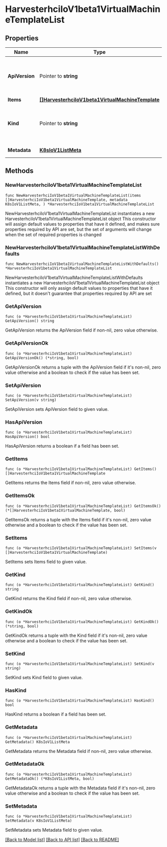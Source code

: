 # HarvesterhciIoV1beta1VirtualMachineTemplateList

## Properties

Name | Type | Description | Notes
------------ | ------------- | ------------- | -------------
**ApiVersion** | Pointer to **string** | APIVersion defines the versioned schema of this representation of an object. Servers should convert recognized schemas to the latest internal value, and may reject unrecognized values. More info: https://git.k8s.io/community/contributors/devel/sig-architecture/api-conventions.md#resources | [optional] 
**Items** | [**[]HarvesterhciIoV1beta1VirtualMachineTemplate**](HarvesterhciIoV1beta1VirtualMachineTemplate.md) |  | 
**Kind** | Pointer to **string** | Kind is a string value representing the REST resource this object represents. Servers may infer this from the endpoint the client submits requests to. Cannot be updated. In CamelCase. More info: https://git.k8s.io/community/contributors/devel/sig-architecture/api-conventions.md#types-kinds | [optional] 
**Metadata** | [**K8sIoV1ListMeta**](K8sIoV1ListMeta.md) |  | [default to {}]

## Methods

### NewHarvesterhciIoV1beta1VirtualMachineTemplateList

`func NewHarvesterhciIoV1beta1VirtualMachineTemplateList(items []HarvesterhciIoV1beta1VirtualMachineTemplate, metadata K8sIoV1ListMeta, ) *HarvesterhciIoV1beta1VirtualMachineTemplateList`

NewHarvesterhciIoV1beta1VirtualMachineTemplateList instantiates a new HarvesterhciIoV1beta1VirtualMachineTemplateList object
This constructor will assign default values to properties that have it defined,
and makes sure properties required by API are set, but the set of arguments
will change when the set of required properties is changed

### NewHarvesterhciIoV1beta1VirtualMachineTemplateListWithDefaults

`func NewHarvesterhciIoV1beta1VirtualMachineTemplateListWithDefaults() *HarvesterhciIoV1beta1VirtualMachineTemplateList`

NewHarvesterhciIoV1beta1VirtualMachineTemplateListWithDefaults instantiates a new HarvesterhciIoV1beta1VirtualMachineTemplateList object
This constructor will only assign default values to properties that have it defined,
but it doesn't guarantee that properties required by API are set

### GetApiVersion

`func (o *HarvesterhciIoV1beta1VirtualMachineTemplateList) GetApiVersion() string`

GetApiVersion returns the ApiVersion field if non-nil, zero value otherwise.

### GetApiVersionOk

`func (o *HarvesterhciIoV1beta1VirtualMachineTemplateList) GetApiVersionOk() (*string, bool)`

GetApiVersionOk returns a tuple with the ApiVersion field if it's non-nil, zero value otherwise
and a boolean to check if the value has been set.

### SetApiVersion

`func (o *HarvesterhciIoV1beta1VirtualMachineTemplateList) SetApiVersion(v string)`

SetApiVersion sets ApiVersion field to given value.

### HasApiVersion

`func (o *HarvesterhciIoV1beta1VirtualMachineTemplateList) HasApiVersion() bool`

HasApiVersion returns a boolean if a field has been set.

### GetItems

`func (o *HarvesterhciIoV1beta1VirtualMachineTemplateList) GetItems() []HarvesterhciIoV1beta1VirtualMachineTemplate`

GetItems returns the Items field if non-nil, zero value otherwise.

### GetItemsOk

`func (o *HarvesterhciIoV1beta1VirtualMachineTemplateList) GetItemsOk() (*[]HarvesterhciIoV1beta1VirtualMachineTemplate, bool)`

GetItemsOk returns a tuple with the Items field if it's non-nil, zero value otherwise
and a boolean to check if the value has been set.

### SetItems

`func (o *HarvesterhciIoV1beta1VirtualMachineTemplateList) SetItems(v []HarvesterhciIoV1beta1VirtualMachineTemplate)`

SetItems sets Items field to given value.


### GetKind

`func (o *HarvesterhciIoV1beta1VirtualMachineTemplateList) GetKind() string`

GetKind returns the Kind field if non-nil, zero value otherwise.

### GetKindOk

`func (o *HarvesterhciIoV1beta1VirtualMachineTemplateList) GetKindOk() (*string, bool)`

GetKindOk returns a tuple with the Kind field if it's non-nil, zero value otherwise
and a boolean to check if the value has been set.

### SetKind

`func (o *HarvesterhciIoV1beta1VirtualMachineTemplateList) SetKind(v string)`

SetKind sets Kind field to given value.

### HasKind

`func (o *HarvesterhciIoV1beta1VirtualMachineTemplateList) HasKind() bool`

HasKind returns a boolean if a field has been set.

### GetMetadata

`func (o *HarvesterhciIoV1beta1VirtualMachineTemplateList) GetMetadata() K8sIoV1ListMeta`

GetMetadata returns the Metadata field if non-nil, zero value otherwise.

### GetMetadataOk

`func (o *HarvesterhciIoV1beta1VirtualMachineTemplateList) GetMetadataOk() (*K8sIoV1ListMeta, bool)`

GetMetadataOk returns a tuple with the Metadata field if it's non-nil, zero value otherwise
and a boolean to check if the value has been set.

### SetMetadata

`func (o *HarvesterhciIoV1beta1VirtualMachineTemplateList) SetMetadata(v K8sIoV1ListMeta)`

SetMetadata sets Metadata field to given value.



[[Back to Model list]](../README.md#documentation-for-models) [[Back to API list]](../README.md#documentation-for-api-endpoints) [[Back to README]](../README.md)


